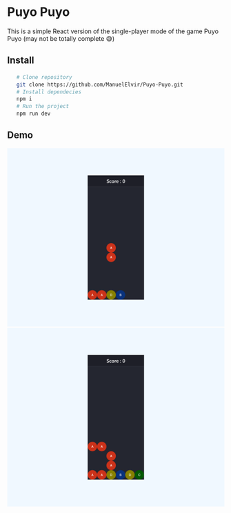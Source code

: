 # Puyo Puyo

This is a simple React version of the single-player mode of the game Puyo Puyo (may not be totally complete 😅)

## Install


```bash
   # Clone repository
   git clone https://github.com/ManuelElvir/Puyo-Puyo.git
   # Install dependecies
   npm i
   # Run the project
   npm run dev
```

## Demo

![Capture 1](public/img/cap1.png)
![Capture 2](public/img/cap2.png)
